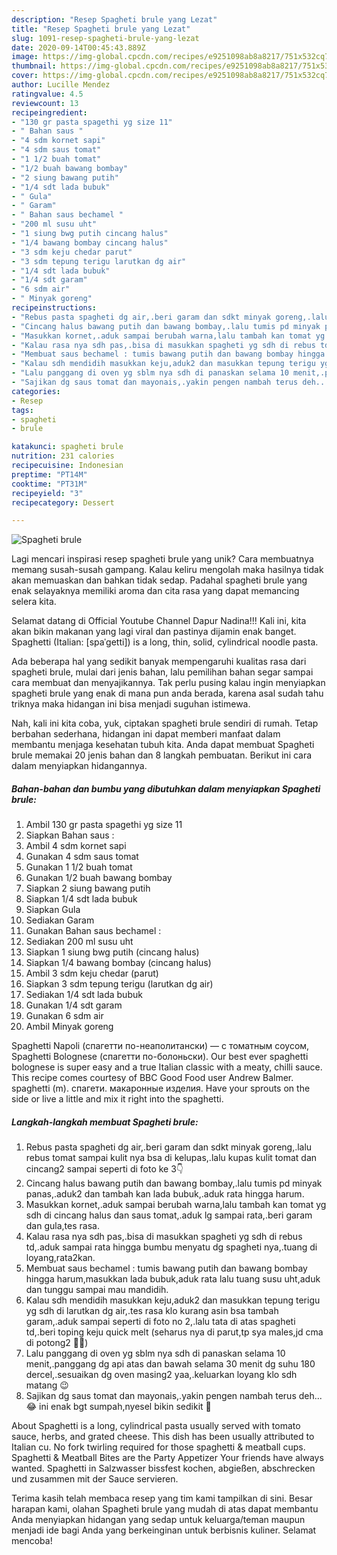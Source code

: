 ```yaml
---
description: "Resep Spagheti brule yang Lezat"
title: "Resep Spagheti brule yang Lezat"
slug: 1091-resep-spagheti-brule-yang-lezat
date: 2020-09-14T00:45:43.889Z
image: https://img-global.cpcdn.com/recipes/e9251098ab8a8217/751x532cq70/spagheti-brule-foto-resep-utama.jpg
thumbnail: https://img-global.cpcdn.com/recipes/e9251098ab8a8217/751x532cq70/spagheti-brule-foto-resep-utama.jpg
cover: https://img-global.cpcdn.com/recipes/e9251098ab8a8217/751x532cq70/spagheti-brule-foto-resep-utama.jpg
author: Lucille Mendez
ratingvalue: 4.5
reviewcount: 13
recipeingredient:
- "130 gr pasta spagethi yg size 11"
- " Bahan saus "
- "4 sdm kornet sapi"
- "4 sdm saus tomat"
- "1 1/2 buah tomat"
- "1/2 buah bawang bombay"
- "2 siung bawang putih"
- "1/4 sdt lada bubuk"
- " Gula"
- " Garam"
- " Bahan saus bechamel "
- "200 ml susu uht"
- "1 siung bwg putih cincang halus"
- "1/4 bawang bombay cincang halus"
- "3 sdm keju chedar parut"
- "3 sdm tepung terigu larutkan dg air"
- "1/4 sdt lada bubuk"
- "1/4 sdt garam"
- "6 sdm air"
- " Minyak goreng"
recipeinstructions:
- "Rebus pasta spagheti dg air,.beri garam dan sdkt minyak goreng,.lalu rebus tomat sampai kulit nya bsa di kelupas,.lalu kupas kulit tomat dan cincang2 sampai seperti di foto ke 3👇"
- "Cincang halus bawang putih dan bawang bombay,.lalu tumis pd minyak panas,.aduk2 dan tambah kan lada bubuk,.aduk rata hingga harum."
- "Masukkan kornet,.aduk sampai berubah warna,lalu tambah kan tomat yg sdh di cincang halus dan saus tomat,.aduk lg sampai rata,.beri garam dan gula,tes rasa."
- "Kalau rasa nya sdh pas,.bisa di masukkan spagheti yg sdh di rebus td,.aduk sampai rata hingga bumbu menyatu dg spagheti nya,.tuang di loyang,rata2kan."
- "Membuat saus bechamel : tumis bawang putih dan bawang bombay hingga harum,masukkan lada bubuk,aduk rata lalu tuang susu uht,aduk dan tunggu sampai mau mandidih."
- "Kalau sdh mendidih masukkan keju,aduk2 dan masukkan tepung terigu yg sdh di larutkan dg air,.tes rasa klo kurang asin bsa tambah garam,.aduk sampai seperti di foto no 2,.lalu tata di atas spagheti td,.beri toping keju quick melt (seharus nya di parut,tp sya males,jd cma di potong2 🤣🤣)"
- "Lalu panggang di oven yg sblm nya sdh di panaskan selama 10 menit,.panggang dg api atas dan bawah selama 30 menit dg suhu 180 dercel,.sesuaikan dg oven masing2 yaa,.keluarkan loyang klo sdh matang 😉"
- "Sajikan dg saus tomat dan mayonais,.yakin pengen nambah terus deh...😂 ini enak bgt sumpah,nyesel bikin sedikit 🤣"
categories:
- Resep
tags:
- spagheti
- brule

katakunci: spagheti brule 
nutrition: 231 calories
recipecuisine: Indonesian
preptime: "PT14M"
cooktime: "PT31M"
recipeyield: "3"
recipecategory: Dessert

---
```



![Spagheti brule](https://img-global.cpcdn.com/recipes/e9251098ab8a8217/751x532cq70/spagheti-brule-foto-resep-utama.jpg)

Lagi mencari inspirasi resep spagheti brule yang unik? Cara membuatnya memang susah-susah gampang. Kalau keliru mengolah maka hasilnya tidak akan memuaskan dan bahkan tidak sedap. Padahal spagheti brule yang enak selayaknya memiliki aroma dan cita rasa yang dapat memancing selera kita.

Selamat datang di Official Youtube Channel Dapur Nadina!!! Kali ini, kita akan bikin makanan yang lagi viral dan pastinya dijamin enak banget. Spaghetti (Italian: [spaˈɡetti]) is a long, thin, solid, cylindrical noodle pasta.

Ada beberapa hal yang sedikit banyak mempengaruhi kualitas rasa dari spagheti brule, mulai dari jenis bahan, lalu pemilihan bahan segar sampai cara membuat dan menyajikannya. Tak perlu pusing kalau ingin menyiapkan spagheti brule yang enak di mana pun anda berada, karena asal sudah tahu triknya maka hidangan ini bisa menjadi suguhan istimewa.


Nah, kali ini kita coba, yuk, ciptakan spagheti brule sendiri di rumah. Tetap berbahan sederhana, hidangan ini dapat memberi manfaat dalam membantu menjaga kesehatan tubuh kita. Anda dapat membuat Spagheti brule memakai 20 jenis bahan dan 8 langkah pembuatan. Berikut ini cara dalam menyiapkan hidangannya.

<!--inarticleads1-->

##### Bahan-bahan dan bumbu yang dibutuhkan dalam menyiapkan Spagheti brule:

1. Ambil 130 gr pasta spagethi yg size 11
1. Siapkan  Bahan saus :
1. Ambil 4 sdm kornet sapi
1. Gunakan 4 sdm saus tomat
1. Gunakan 1 1/2 buah tomat
1. Gunakan 1/2 buah bawang bombay
1. Siapkan 2 siung bawang putih
1. Siapkan 1/4 sdt lada bubuk
1. Siapkan  Gula
1. Sediakan  Garam
1. Gunakan  Bahan saus bechamel :
1. Sediakan 200 ml susu uht
1. Siapkan 1 siung bwg putih (cincang halus)
1. Siapkan 1/4 bawang bombay (cincang halus)
1. Ambil 3 sdm keju chedar (parut)
1. Siapkan 3 sdm tepung terigu (larutkan dg air)
1. Sediakan 1/4 sdt lada bubuk
1. Gunakan 1/4 sdt garam
1. Gunakan 6 sdm air
1. Ambil  Minyak goreng


Spaghetti Napoli (спагетти по-неаполитански) — с томатным соусом, Spaghetti Bolognese (спагетти по-болоньски). Our best ever spaghetti bolognese is super easy and a true Italian classic with a meaty, chilli sauce. This recipe comes courtesy of BBC Good Food user Andrew Balmer. spaghetti (m). спагети. макаронные изделия. Have your sprouts on the side or live a little and mix it right into the spaghetti. 

<!--inarticleads2-->

##### Langkah-langkah membuat Spagheti brule:

1. Rebus pasta spagheti dg air,.beri garam dan sdkt minyak goreng,.lalu rebus tomat sampai kulit nya bsa di kelupas,.lalu kupas kulit tomat dan cincang2 sampai seperti di foto ke 3👇
1. Cincang halus bawang putih dan bawang bombay,.lalu tumis pd minyak panas,.aduk2 dan tambah kan lada bubuk,.aduk rata hingga harum.
1. Masukkan kornet,.aduk sampai berubah warna,lalu tambah kan tomat yg sdh di cincang halus dan saus tomat,.aduk lg sampai rata,.beri garam dan gula,tes rasa.
1. Kalau rasa nya sdh pas,.bisa di masukkan spagheti yg sdh di rebus td,.aduk sampai rata hingga bumbu menyatu dg spagheti nya,.tuang di loyang,rata2kan.
1. Membuat saus bechamel : tumis bawang putih dan bawang bombay hingga harum,masukkan lada bubuk,aduk rata lalu tuang susu uht,aduk dan tunggu sampai mau mandidih.
1. Kalau sdh mendidih masukkan keju,aduk2 dan masukkan tepung terigu yg sdh di larutkan dg air,.tes rasa klo kurang asin bsa tambah garam,.aduk sampai seperti di foto no 2,.lalu tata di atas spagheti td,.beri toping keju quick melt (seharus nya di parut,tp sya males,jd cma di potong2 🤣🤣)
1. Lalu panggang di oven yg sblm nya sdh di panaskan selama 10 menit,.panggang dg api atas dan bawah selama 30 menit dg suhu 180 dercel,.sesuaikan dg oven masing2 yaa,.keluarkan loyang klo sdh matang 😉
1. Sajikan dg saus tomat dan mayonais,.yakin pengen nambah terus deh...😂 ini enak bgt sumpah,nyesel bikin sedikit 🤣


About Spaghetti is a long, cylindrical pasta usually served with tomato sauce, herbs, and grated cheese. This dish has been usually attributed to Italian cu. No fork twirling required for those spaghetti &amp; meatball cups. Spaghetti &amp; Meatball Bites are the Party Appetizer Your friends have always wanted. Spaghetti in Salzwasser bissfest kochen, abgießen, abschrecken und zusammen mit der Sauce servieren. 

Terima kasih telah membaca resep yang tim kami tampilkan di sini. Besar harapan kami, olahan Spagheti brule yang mudah di atas dapat membantu Anda menyiapkan hidangan yang sedap untuk keluarga/teman maupun menjadi ide bagi Anda yang berkeinginan untuk berbisnis kuliner. Selamat mencoba!
